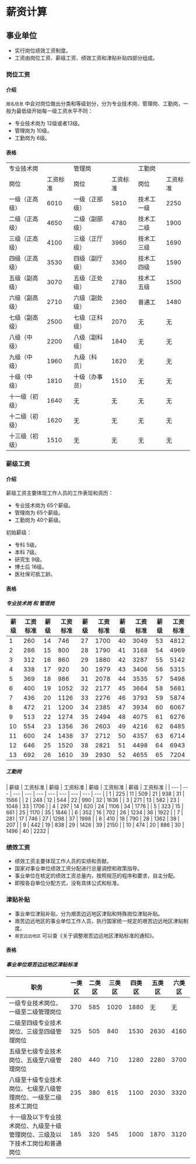 # 薪资计算

## 事业单位

* 实行岗位绩效工资制度。
* 工资由岗位工资、薪级工资、绩效工资和津贴补贴四部分组成。

### 岗位工资

#### 介绍

`报名信息` 中会对岗位做出分类和等级划分，分为专业技术岗、管理岗、工勤岗，一般为最低级开始每一级工资水平不同：

* 专业技术岗为 12级或者13级。
* 管理岗为 10级。
* 工勤岗为 6级。

#### 表格

<table>
    <tbody>
        <tr>
            <td colspan="2">专业技术岗</td>
            <td colspan="2">管理岗</td>
            <td colspan="2">工勤岗</td>
        </tr>
        <tr>
            <td>岗位</td><td>工资标准</td>
            <td>岗位</td><td>工资标准</td>
            <td>岗位</td><td>工资标准</td>
        </tr>
        <tr>
            <td>一级（正高级）</td><td>6010</td>
            <td>一级（正部级）</td><td>5910</td>
            <td>技术工一级</td><td>2250</td>
        </tr>
        <tr>
            <td>二级（正高级）</td><td>4650</td>
            <td>二级（副部级）</td><td>4780</td>
            <td>技术工二级</td><td>1900</td>
        </tr>
        <tr>
            <td>三级（正高级）</td><td>4100</td>
            <td>三级（正厅级）</td><td>3960</td>
            <td>技术工三级</td><td>1690</td>
        </tr>
        <tr>
            <td>四级（正高级）</td><td>3530</td>
            <td>四级（副厅级）</td><td>3360</td>
            <td>技术工四级</td><td>1590</td>
        </tr>
        <tr>
            <td>五级（副高级）</td><td>3070</td>
            <td>五级（正处级）</td><td>2780</td>
            <td>技术工五级</td><td>1500</td>
        </tr>
        <tr>
            <td>六级（副高级）</td><td>2710</td>
            <td>六级（副处级）</td><td>2360</td>
            <td>普通工</td><td>1480</td>
        </tr>
        <tr>
            <td>七级（副高级）</td><td>2500</td>
            <td>七级（正科级）</td><td>2070</td>
            <td>无</td><td>无</td>
        </tr>
        <tr>
            <td>八级（中级）</td><td>2200</td>
            <td>八级（副科级）</td><td>1840</td>
            <td>无</td><td>无</td>
        </tr>
        <tr>
            <td>九级（中级）</td><td>1960</td>
            <td>九级（科员）</td><td>1620</td>
            <td>无</td><td>无</td>
        </tr>
        <tr>
            <td>十级（中级）</td><td>1810</td>
            <td>十级（办事员）</td><td>1510</td>
            <td>无</td><td>无</td>
        </tr>
        <tr>
            <td>十一级（初级）</td><td>1640</td>
            <td>无</td><td>无</td>
            <td>无</td><td>无</td>
        </tr>
        <tr>
            <td>十二级（初级）</td><td>1620</td>
            <td>无</td><td>无</td>
            <td>无</td><td>无</td>
        </tr>
        <tr>
            <td>十三级（初级）</td><td>1510</td>
            <td>无</td><td>无</td>
            <td>无</td><td>无</td>
        </tr>
    </tbody>
</table>

### 薪级工资

#### 介绍

薪级工资主要体现工作人员的工作表现和资历：

* 专业技术岗为 65个薪级。
* 管理岗为 65个薪级。
* 工勤岗为 40个薪级。

初始薪级：

* 专科 5级。
* 本科 7级。
* 研究生 9级。
* 博士后 16级。
* 医社保可抵工龄。

#### 表格

##### 专业技术岗 和 管理岗

| 薪级 | 工资标准 | 薪级 | 工资标准 | 薪级 | 工资标准 | 薪级 | 工资标准 | 薪级 | 工资标准 |
| --- | --- | --- | --- | --- | --- | --- | --- | --- | --- |
| 1 | 260 | 14 | 746 | 27 | 1700 | 40 | 3049 | 53 | 4812 |
| 2 | 286 | 15 | 800 | 28 | 1790 | 41 | 3168 | 54 | 4969 |
| 3 | 312 | 16 | 860 | 29 | 1880 | 42 | 3287 | 55 | 5142 |
| 4 | 338 | 17 | 920 | 30 | 1979 | 43 | 3406 | 56 | 5315 |
| 5 | 369 | 18 | 986 | 31 | 2078 | 44 | 3535 | 57 | 5498 |
| 6 | 400 | 19 | 1052 | 32 | 2177 | 45 | 3664 | 58 | 5681 |
| 7 | 436 | 20 | 1126 | 33 | 2276 | 46 | 3793 | 59 | 5874 |
| 8 | 472 | 21 | 1200 | 34 | 2385 | 47 | 3934 | 60 | 6067 |
| 9 | 513 | 22 | 1274 | 35 | 2494 | 48 | 4075 | 61 | 6276 |
| 10 | 554 | 23 | 1356 | 36 | 2603 | 49 | 4216 | 62 | 6485 |
| 11 | 600 | 24 | 1438 | 37 | 2712 | 50 | 4357 | 63 | 6714 |
| 12 | 646 | 25 | 1520 | 38 | 2821 | 51 | 4498 | 64 | 6943 |
| 13 | 692 | 26 | 1610 | 39 | 2930 | 52 | 4655 | 65 | 7204 |

##### 工勤岗

| 薪级 | 工资标准 | 薪级 | 工资标准 | 薪级 | 工资标准 | 薪级 | 工资标准 |
| --- | --- | --- | --- | --- | --- | --- | --- | --- | --- |
| 1 | 225 | 11 | 509 | 21 | 938 | 31 | 1566 |
| 2 | 248 | 12 | 544 | 22 | 990 | 32 | 1636 |
| 3 | 271 | 13 | 582 | 23 | 1048 | 33 | 1706 |
| 4 | 297 | 14 | 620 | 24 | 1106 | 34 | 1776 |
| 5 | 323 | 15 | 661 | 25 | 1170 | 35 | 1846 |
| 6 | 352 | 16 | 702 | 26 | 1234 | 36 | 1922 |
| 7 | 281 | 17 | 746 | 27 | 1298 | 37 | 1998 |
| 8 | 410 | 18 | 790 | 28 | 1362 | 38 | 207 |
| 9 | 442 | 19 | 838 | 29 | 1426 | 39 | 2150 |
| 10 | 474 | 20 | 886 | 30 | 1496 | 40 | 2232 |


### 绩效工资

* 绩效工资主要体现工作人员的实绩和贡献。
* 国家对事业单位绩效工资分配进行总量调控和政策指导。
* 事业单位在核定的绩效工资总量内，按照规范的程序和要求，自主分配。
* 即按各自单位分配方式，没有具体公式和标准。

### 津贴补贴

* 事业单位津贴补贴，分为艰苦边远地区津贴和特殊岗位津贴补贴。
* 艰苦边远地区的事业单位工作人员，执行国家统一规定的艰苦边远地区津贴制度。
* `艰苦边远地区` 可以查《关于调整艰苦边远地区津贴标准的通知》。

#### 表格

##### 事业单位艰苦边远地区津贴标准

| 职务 | 一类区 | 二类区 | 三类区 | 四类区 | 五类区 | 六类区 |
| --- | --- | --- | --- | --- | --- | --- | 
| 一级专业技术岗位、一级至二级管理岗位 | 370 | 585 | 1020 | 1880 | 无 | 无 |
| 二级至四级专业技术岗位、三级至四级管理岗位 | 325 | 505 | 840 | 1530 | 2630 | 4160 |
| 五级至七级专业技术岗位、五级至️六级管理岗位 | 280 | 440 | 710 | 1280 | 2280 | 3700 |
| 八级至十级专业技术岗位、七级至八级管理岗位、一级至二级技术工岗位 | 235 | 380 | 615 | 1100 | 2030 | 3320 |
| 十一级及以下专业技术岗位、九级至十级管理岗位、三级及以下技术工岗位和普通岗位 | 185 | 320 | 545 | 1000 | 1870 | 3120 |
